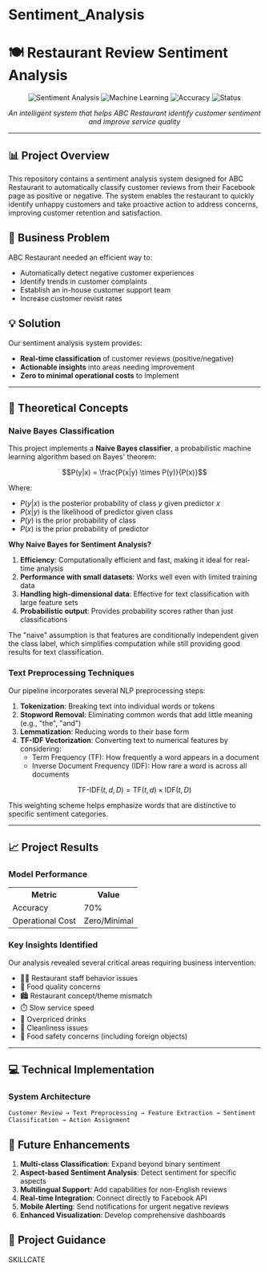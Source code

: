 # Sentiment_Analysis

# 🍽️ Restaurant Review Sentiment Analysis

<div align = "center">

![Sentiment Analysis](https://img.shields.io/badge/Sentiment-Analysis-blue)
![Machine Learning](https://img.shields.io/badge/Machine%20Learning-NLP-green)
![Accuracy](https://img.shields.io/badge/Accuracy-70%25-brightgreen)
![Status](https://img.shields.io/badge/Status-Completed-success)

*An intelligent system that helps ABC Restaurant identify customer sentiment and improve service quality*

</div>

---

## 📊 Project Overview

This repository contains a sentiment analysis system designed for ABC Restaurant to automatically classify customer reviews from their Facebook page as positive or negative. The system enables the restaurant to quickly identify unhappy customers and take proactive action to address concerns, improving customer retention and satisfaction.

## 🎯 Business Problem

ABC Restaurant needed an efficient way to:

- Automatically detect negative customer experiences
- Identify trends in customer complaints
- Establish an in-house customer support team
- Increase customer revisit rates

## 💡 Solution

Our sentiment analysis system provides:

- **Real-time classification** of customer reviews (positive/negative)
- **Actionable insights** into areas needing improvement
- **Zero to minimal operational costs** to implement

---

## 🧠 Theoretical Concepts

### Naive Bayes Classification

This project implements a **Naive Bayes classifier**, a probabilistic machine learning algorithm based on Bayes' theorem:

$$P(y|x) = \frac{P(x|y) \times P(y)}{P(x)}$$

Where:
- $P(y|x)$ is the posterior probability of class $y$ given predictor $x$
- $P(x|y)$ is the likelihood of predictor given class
- $P(y)$ is the prior probability of class
- $P(x)$ is the prior probability of predictor

**Why Naive Bayes for Sentiment Analysis?**

1. **Efficiency**: Computationally efficient and fast, making it ideal for real-time analysis
2. **Performance with small datasets**: Works well even with limited training data
3. **Handling high-dimensional data**: Effective for text classification with large feature sets
4. **Probabilistic output**: Provides probability scores rather than just classifications

The "naive" assumption is that features are conditionally independent given the class label, which simplifies computation while still providing good results for text classification.

### Text Preprocessing Techniques

Our pipeline incorporates several NLP preprocessing steps:

1. **Tokenization**: Breaking text into individual words or tokens
2. **Stopword Removal**: Eliminating common words that add little meaning (e.g., "the", "and")
3. **Lemmatization**: Reducing words to their base form
4. **TF-IDF Vectorization**: Converting text to numerical features by considering:
   - Term Frequency (TF): How frequently a word appears in a document
   - Inverse Document Frequency (IDF): How rare a word is across all documents

$$\text{TF-IDF}(t, d, D) = \text{TF}(t, d) \times \text{IDF}(t, D)$$

This weighting scheme helps emphasize words that are distinctive to specific sentiment categories.

---

## 📈 Project Results

### Model Performance

<div align="center">
  <table>
    <tr>
      <th>Metric</th>
      <th>Value</th>
    </tr>
    <tr>
      <td>Accuracy</td>
      <td>70%</td>
    </tr>
    <tr>
      <td>Operational Cost</td>
      <td>Zero/Minimal</td>
    </tr>
  </table>
</div>

### Key Insights Identified

Our analysis revealed several critical areas requiring business intervention:

- 👨‍🍳 Restaurant staff behavior issues
- 🍕 Food quality concerns
- 🏙️ Restaurant concept/theme mismatch
- ⏱️ Slow service speed
- 🍹 Overpriced drinks
- 🧼 Cleanliness issues
- 🐛 Food safety concerns (including foreign objects)

---

## 💻 Technical Implementation

### System Architecture

```
Customer Review → Text Preprocessing → Feature Extraction → Sentiment Classification → Action Assignment
```


## 🔮 Future Enhancements

1. **Multi-class Classification**: Expand beyond binary sentiment
2. **Aspect-based Sentiment Analysis**: Detect sentiment for specific aspects
3. **Multilingual Support**: Add capabilities for non-English reviews
4. **Real-time Integration**: Connect directly to Facebook API
5. **Mobile Alerting**: Send notifications for urgent negative reviews
6. **Enhanced Visualization**: Develop comprehensive dashboards


## 👥 Project Guidance 
SKILLCATE
